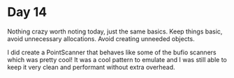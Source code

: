 # Day 14
Nothing crazy worth noting today, just the same basics. Keep things basic, avoid unnecessary allocations. Avoid creating
unneeded objects.

I did create a PointScanner that behaves like some of the bufio scanners which was pretty cool! It was a cool pattern
to emulate and I was still able to keep it very clean and performant without extra overhead.
